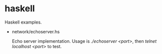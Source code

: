 haskell
=======

Haskell examples.

* network/echoserver.hs

  Echo server implementation. Usage is <i>./echoserver &lt;port&gt;</i>, then 
  <i>telnet localhost &lt;port&gt;</i> to test.

